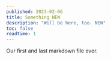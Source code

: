 ```yaml
---
published: 2023-02-06
title: Something NEW
description: "Will be here, too. NEW"
toc: false
readtime: 1
---
```


Our first and last markdown file ever.